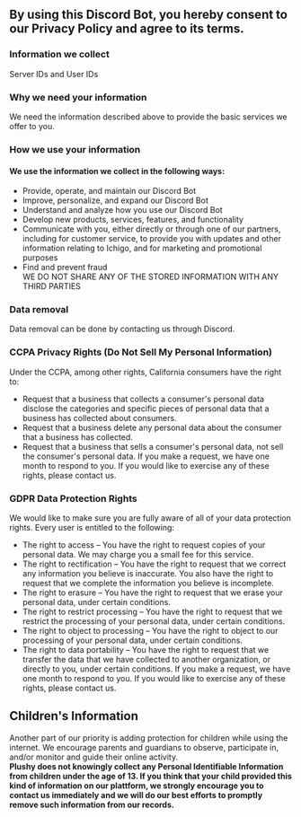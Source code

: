 ## By using this Discord Bot, you hereby consent to our Privacy Policy and agree to its terms.

### Information we collect
Server IDs and User IDs

### Why we need your information
We need the information described above to provide the basic services we offer to you.

### How we use your information
#### We use the information we collect in the following ways:
- Provide, operate, and maintain our Discord Bot
- Improve, personalize, and expand our Discord Bot
- Understand and analyze how you use our Discord Bot
- Develop new products, services, features, and functionality
- Communicate with you, either directly or through one of our partners, including for customer service, to provide you with updates and other information relating to Ichigo, and for marketing and promotional purposes
- Find and prevent fraud
<br>WE DO NOT SHARE ANY OF THE STORED INFORMATION WITH ANY THIRD PARTIES

### Data removal
Data removal can be done by contacting us through Discord.

### **CCPA Privacy Rights (Do Not Sell My Personal Information)**
Under the CCPA, among other rights, California consumers have the right to:
- Request that a business that collects a consumer's personal data disclose the categories and specific pieces of personal data that a business has collected about consumers.
- Request that a business delete any personal data about the consumer that a business has collected.
- Request that a business that sells a consumer's personal data, not sell the consumer's personal data.
If you make a request, we have one month to respond to you. If you would like to exercise any of these rights, please contact us.

### **GDPR Data Protection Rights**
We would like to make sure you are fully aware of all of your data protection rights. Every user is entitled to the following:
- The right to access – You have the right to request copies of your personal data. We may charge you a small fee for this service.
- The right to rectification – You have the right to request that we correct any information you believe is inaccurate. You also have the right to request that we complete the information you believe is incomplete.
- The right to erasure – You have the right to request that we erase your personal data, under certain conditions.
- The right to restrict processing – You have the right to request that we restrict the processing of your personal data, under certain conditions.
- The right to object to processing – You have the right to object to our processing of your personal data, under certain conditions.
- The right to data portability – You have the right to request that we transfer the data that we have collected to another organization, or directly to you, under certain conditions.
If you make a request, we have one month to respond to you. If you would like to exercise any of these rights, please contact us.

## **Children's Information**
Another part of our priority is adding protection for children while using the internet. We encourage parents and guardians to observe, participate in, and/or monitor and guide their online activity.
<br>**Plushy does not knowingly collect any Personal Identifiable Information from children under the age of 13. If you think that your child provided this kind of information on our plattform, we strongly encourage you to contact us immediately and we will do our best efforts to promptly remove such information from our records.**
